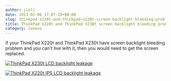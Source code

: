 ```yaml
---
author: jinli
date: 2013-02-06 17:07:19+00:00
slug: thinkpad-x220t-and-thinkpad-x230t-screen-backlight-bleeding-problem
title: ThinkPad X220t and ThinkPad X230t screen backlight bleeding problem
category: lenovo
---
```

If your ThinkPad X220t and ThinkPad X230t have screen backlight bleeding problem and you can't live with it, then you would need to get the screen replaced.

[![ThinkPad X230t LCD backlight leakage](http://farm9.staticflickr.com/8047/8450108682_2884ea0c77_z.jpg)](http://www.flickr.com/photos/lead_org/8450108682/)

[![ThinkPad X220t IPS LCD backlight leakage](http://farm9.staticflickr.com/8090/8450090646_14343bebe1_z.jpg)](http://www.flickr.com/photos/lead_org/8450090646/)
